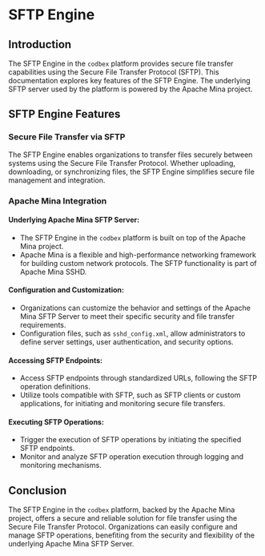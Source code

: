 # SFTP Engine

## Introduction

The SFTP Engine in the `codbex` platform provides secure file transfer capabilities using the Secure File Transfer Protocol (SFTP). This documentation explores key features of the SFTP Engine. The underlying SFTP server used by the platform is powered by the Apache Mina project.

## SFTP Engine Features

### Secure File Transfer via SFTP

The SFTP Engine enables organizations to transfer files securely between systems using the Secure File Transfer Protocol. Whether uploading, downloading, or synchronizing files, the SFTP Engine simplifies secure file management and integration.

### Apache Mina Integration

#### Underlying Apache Mina SFTP Server:

* The SFTP Engine in the `codbex` platform is built on top of the Apache Mina project.
* Apache Mina is a flexible and high-performance networking framework for building custom network protocols. The SFTP functionality is part of Apache Mina SSHD.

#### Configuration and Customization:

* Organizations can customize the behavior and settings of the Apache Mina SFTP Server to meet their specific security and file transfer requirements.
* Configuration files, such as `sshd_config.xml`, allow administrators to define server settings, user authentication, and security options.

#### Accessing SFTP Endpoints:

* Access SFTP endpoints through standardized URLs, following the SFTP operation definitions.
* Utilize tools compatible with SFTP, such as SFTP clients or custom applications, for initiating and monitoring secure file transfers.

#### Executing SFTP Operations:

* Trigger the execution of SFTP operations by initiating the specified SFTP endpoints.
* Monitor and analyze SFTP operation execution through logging and monitoring mechanisms.

## Conclusion

The SFTP Engine in the `codbex` platform, backed by the Apache Mina project, offers a secure and reliable solution for file transfer using the Secure File Transfer Protocol. Organizations can easily configure and manage SFTP operations, benefiting from the security and flexibility of the underlying Apache Mina SFTP Server.



